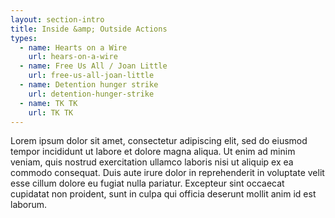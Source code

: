 ```yaml
---
layout: section-intro
title: Inside &amp; Outside Actions
types:
  - name: Hearts on a Wire
    url: hears-on-a-wire
  - name: Free Us All / Joan Little
    url: free-us-all-joan-little
  - name: Detention hunger strike
    url: detention-hunger-strike
  - name: TK TK
    url: TK TK
---
```


Lorem ipsum dolor sit amet, consectetur adipiscing elit, sed do eiusmod tempor incididunt ut labore et dolore magna aliqua. Ut enim ad minim veniam, quis nostrud exercitation ullamco laboris nisi ut aliquip ex ea commodo consequat. Duis aute irure dolor in reprehenderit in voluptate velit esse cillum dolore eu fugiat nulla pariatur. Excepteur sint occaecat cupidatat non proident, sunt in culpa qui officia deserunt mollit anim id est laborum.